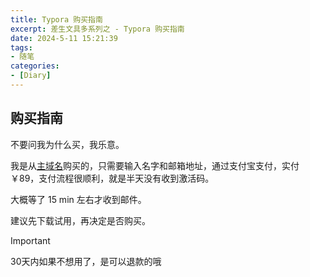 ```yaml
---
title: Typora 购买指南
excerpt: 差生文具多系列之 - Typora 购买指南
date: 2024-5-11 15:21:39
tags:
- 随笔
categories:
- [Diary]
---
```


## 购买指南

不要问我为什么买，我乐意。

我是从[主域名](https://typora.io/)购买的，只需要输入名字和邮箱地址，通过支付宝支付，实付￥89，支付流程很顺利，就是半天没有收到激活码。

大概等了 15 min 左右才收到邮件。

建议先下载试用，再决定是否购买。

> [!IMPORTANT]
>
> 30天内如果不想用了，是可以退款的哦

